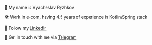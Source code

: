 🙂 My name is Vyacheslav Ryzhkov

🛠 Work in e-com, having 4.5 years of experience in Kotlin/Spring stack

🪪 Follow my [LinkedIn](https://www.linkedin.com/in/vryzhkov/?locale=en_US)

💬 Get in touch with me via [Telegram](https://t.me/rugrisser)
